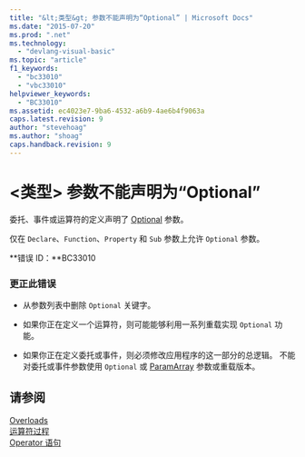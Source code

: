 ```yaml
---
title: "&lt;类型&gt; 参数不能声明为“Optional” | Microsoft Docs"
ms.date: "2015-07-20"
ms.prod: ".net"
ms.technology: 
  - "devlang-visual-basic"
ms.topic: "article"
f1_keywords: 
  - "bc33010"
  - "vbc33010"
helpviewer_keywords: 
  - "BC33010"
ms.assetid: ec4023e7-9ba6-4532-a6b9-4ae6b4f9063a
caps.latest.revision: 9
author: "stevehoag"
ms.author: "shoag"
caps.handback.revision: 9
---
```

# &lt;类型&gt; 参数不能声明为“Optional”
委托、事件或运算符的定义声明了 [Optional](../../visual-basic/language-reference/modifiers/optional.md) 参数。  
  
 仅在 `Declare`、`Function`、`Property` 和 `Sub` 参数上允许 `Optional` 参数。  
  
 **错误 ID：**BC33010  
  
### 更正此错误  
  
-   从参数列表中删除 `Optional` 关键字。  
  
-   如果你正在定义一个运算符，则可能能够利用一系列重载实现 `Optional` 功能。  
  
-   如果你正在定义委托或事件，则必须修改应用程序的这一部分的总逻辑。 不能对委托或事件参数使用 `Optional` 或 [ParamArray](../../visual-basic/language-reference/modifiers/paramarray.md) 参数或重载版本。  
  
## 请参阅  
 [Overloads](../../visual-basic/language-reference/modifiers/overloads.md)   
 [运算符过程](../../visual-basic/programming-guide/language-features/procedures/operator-procedures.md)   
 [Operator 语句](../../visual-basic/language-reference/statements/operator-statement.md)